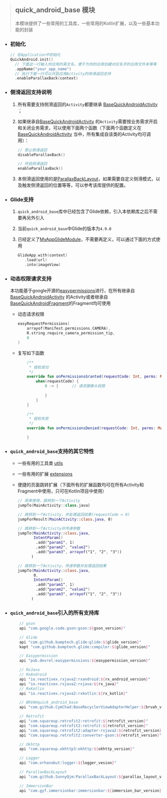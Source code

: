 > ## quick_android_base 模块
>
> 本模块提供了一些常用的工具库，一些常用的Kotlin扩展，以及一些基本功能的封装

- ### 初始化

  ```kotlin
  // 在Application中初始化
  QuickAndroid.init()
  	// 下面这一行输入你应用的英文名，便于为你的应用创建对应名字的应用文件夹等等
  	.appName("your_app_name")		
  	// 执行下面一行可以开启应用Activity的侧滑返回支持
  	.enableParallaxBack(context)		
  ```

  

- ### 侧滑返回支持说明

  1. 所有需要支持侧滑返回的`Activity`都要继承 [BaseQuickAndroidActivity](https://github.com/SunnyQjm/quickandroid/blob/master/quick_android_base/src/main/java/cn/qjm253/quick_android_base/base/activity/BaseQuickAndroidActivity.kt>) ；

  2. 如果继承自[BaseQuickAndroidActivity](https://github.com/SunnyQjm/quickandroid/blob/master/quick_android_base/src/main/java/cn/qjm253/quick_android_base/base/activity/BaseQuickAndroidActivity.kt>) 的`Activity`需要按业务需求开启和关闭业务需求，可以使用下面两个函数（下面两个函数定义在[BaseQuickAndroidActivity](https://github.com/SunnyQjm/quickandroid/blob/master/quick_android_base/src/main/java/cn/qjm253/quick_android_base/base/activity/BaseQuickAndroidActivity.kt>) 当中，所有集成自该类的Activity均可调用）：

     ```kotlin
     // 禁止侧滑返回
     disableParallaxBack()
     
     // 开启侧滑返回
     enableParallaxBack()
     ```

  3. 本侧滑返回使用的是[ParallaxBackLayout](https://github.com/anzewei/ParallaxBackLayout)，如果需要自定义侧滑模式，以及触发侧滑返回的位置等等，可以参考该库提供的配置。

- ### Glide支持

  1. `quick_android_base`库中已经包含了Glide依赖，引入本依赖库之后不需要再另外引入

  2. 当前`quick_android_base`中Glide的版本为`4.9.0`

  3. 已经定义了[MyAppGlideModule](https://github.com/SunnyQjm/quickandroid/blob/master/quick_android_base/src/main/java/cn/qjm253/quick_android_base/MyAppGlideModule.kt)，不需要再定义，可以通过下面的方式使用

     ```kotlin
     GlideApp.with(context)
     	.load(url)
     	.into(imageView)
     ```

- ### 动态权限请求支持

  本功能基于google开源的[easypermissions](https://github.com/googlesamples/easypermissions)进行，在所有继承自[BaseQuickAndroidActivity](https://github.com/SunnyQjm/quickandroid/blob/master/quick_android_base/src/main/java/cn/qjm253/quick_android_base/base/activity/BaseQuickAndroidActivity.kt>) 的Activity或者继承自[BaseQuickAndroidFragment](https://github.com/SunnyQjm/quickandroid/blob/master/quick_android_base/src/main/java/cn/qjm253/quick_android_base/base/fragment/BaseQuickAndroidFragment.kt)的Fragment均可使用

  - 动态请求权限

    ```kotlin
    easyRequestPermissions(
    	arrayof(Manifest.permissions.CAMERA),
        R.string.require_camera_permission_tip,
        0
    )
    ```

  - 复写如下函数

    ```kotlin
        /**
         * 授权成功
         */
        override fun onPermissionsGranted(requestCode: Int, perms: MutableList<String>) {
            when(requestCode) {
                0 -> {		// 请求摄像头权限
                    
                }
            }
        }
    
        /**
         * 授权失败
         */
        override fun onPermissionsDenied(requestCode: Int, perms: MutableList<String>) {
    
        }
    ```

- ### `quick_android_base`支持的其它特性

  - 一些有用的工具类 [utils](https://github.com/SunnyQjm/quickandroid/tree/master/quick_android_base/src/main/java/cn/qjm253/quick_android_base/util)

  - 一些有用的扩展 [extensions](https://github.com/SunnyQjm/quickandroid/tree/master/quick_android_base/src/main/java/cn/qjm253/quick_android_base/extensions)

  - 便捷的页面跳转扩展（下面所有的扩展函数均可在所有Activity和Fragment中使用，只可在Kotlin项目中使用）

    ```kotlin
    // 简单使用，跳转到一个Activity
    jumpTo(MainActivity::class.java)
    
    // 跳转到一个Activity，并处理返回结果(requestCode = 0)
    jumpForResult(MainACtivity::class.java, 0)
    
    // 跳转到一个Activity并传递参数
    jumpTo(MainActivity::class.java, 
           IntentParam()
           	.add("param1", 1)
           	.add("param2", "value2")
           	.add("param3", arrayof("1", "2", "3"))
          )
    
    // 跳转到一个Activity，传递参数并处理返回结果
    jumpTo(MainActivity::class.java, 
           0,
           IntentParam()
           	.add("param1", 1)
           	.add("param2", "value2")
           	.add("param3", arrayof("1", "2", "3"))
          )
    ```

    

- ### `quick_android_base`引入的所有支持库

  ```groovy
      // gson
      api "com.google.code.gson:gson:${gson_version}"
  
      // Glide
      api "com.github.bumptech.glide:glide:${glide_version}"
      kapt "com.github.bumptech.glide:compiler:${glide_version}"
  
      // Easypermission
      api "pub.devrel:easypermissions:${easypermission_version}"
  
      // RxJava
      // RxAndroid
      api "io.reactivex.rxjava2:rxandroid:${rx_android_version}"
      api "io.reactivex.rxjava2:rxjava:${rx_java}"
      // RxKotlin
      api "io.reactivex.rxjava2:rxkotlin:${rx_kotlin}"
  
      // BRVAHquick_android_base
      api "com.github.CymChad:BaseRecyclerViewAdapterHelper:${brvah_version}"
  
      // Retrofit
      api "com.squareup.retrofit2:retrofit:${retrofit_version}"
      api "com.squareup.retrofit2:retrofit:${retrofit_version}"
      api "com.squareup.retrofit2:adapter-rxjava2:${retrofit_version}"
      api "com.squareup.retrofit2:converter-gson:${retrofit_version}"
  
      // Okhttp
      api "com.squareup.okhttp3:okhttp:${okhttp_version}"
  
      // Logger
      api "com.orhanobut:logger:${logger_vesion}"
  
      // ParallaxBackLayout
      api "com.github.SunnyQjm:ParallaxBackLayout:${parallax_layout_version}"
  
      // ImmersionBar
      api "com.gyf.immersionbar:immersionbar:${immersion_bar_version}"
  ```

  